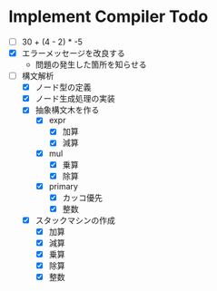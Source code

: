# Implement Compiler Todo

- [ ] 30 + (4 - 2) * -5
- [x] エラーメッセージを改良する
    - 問題の発生した箇所を知らせる
- [ ] 構文解析
    - [x] ノード型の定義
    - [x] ノード生成処理の実装
    - [x] 抽象構文木を作る
        - [x] expr
            - [x] 加算
            - [x] 減算
        - [x] mul
            - [x] 乗算
            - [x] 除算
        - [x] primary
            - [x] カッコ優先
            - [x] 整数
    - [x] スタックマシンの作成
        - [x] 加算
        - [x] 減算
        - [x] 乗算
        - [x] 除算
        - [x] 整数
